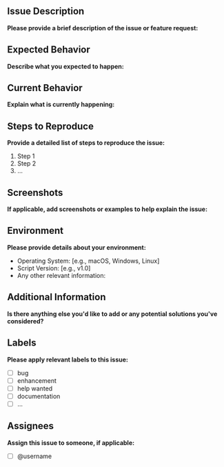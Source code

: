 ## Issue Description

**Please provide a brief description of the issue or feature request:**

## Expected Behavior

**Describe what you expected to happen:**

## Current Behavior

**Explain what is currently happening:**

## Steps to Reproduce

**Provide a detailed list of steps to reproduce the issue:**

1. Step 1
2. Step 2
3. ...

## Screenshots

**If applicable, add screenshots or examples to help explain the issue:**

## Environment

**Please provide details about your environment:**

- Operating System: [e.g., macOS, Windows, Linux]
- Script Version: [e.g., v1.0]
- Any other relevant information:

## Additional Information

**Is there anything else you'd like to add or any potential solutions you've considered?**

## Labels

**Please apply relevant labels to this issue:**

- [ ] bug
- [ ] enhancement
- [ ] help wanted
- [ ] documentation
- [ ] ...

## Assignees

**Assign this issue to someone, if applicable:**

- [ ] @username
